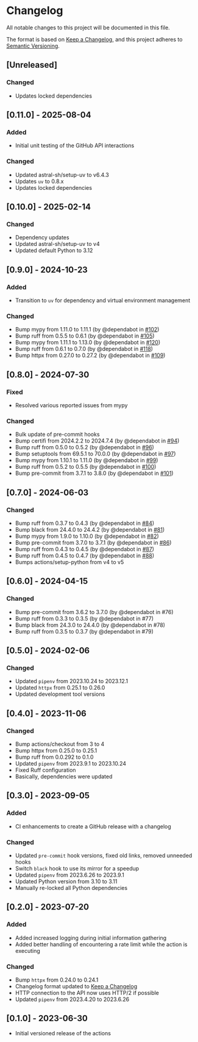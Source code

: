 # Changelog

All notable changes to this project will be documented in this file.

The format is based on [Keep a Changelog](https://keepachangelog.com/en/1.1.0/),
and this project adheres to [Semantic Versioning](https://semver.org/spec/v2.0.0.html).

## [Unreleased]

### Changed

- Updates locked dependencies

## [0.11.0] - 2025-08-04

### Added

- Initial unit testing of the GitHub API interactions

### Changed

- Updated astral-sh/setup-uv to v6.4.3
- Updates `uv` to 0.8.x
- Updates locked dependencies

## [0.10.0] - 2025-02-14

### Changed

- Dependency updates
- Updated astral-sh/setup-uv to v4
- Updated default Python to 3.12

## [0.9.0] - 2024-10-23

### Added

- Transition to `uv` for dependency and virtual environment management

### Changed

- Bump mypy from 1.11.0 to 1.11.1 (by @dependabot in [#102](https://github.com/stumpylog/image-cleaner-action/pull/102))
- Bump ruff from 0.5.5 to 0.6.1 (by @dependabot in [#105](https://github.com/stumpylog/image-cleaner-action/pull/105))
- Bump mypy from 1.11.1 to 1.13.0 (by @dependabot in [#120](https://github.com/stumpylog/image-cleaner-action/pull/120))
- Bump ruff from 0.6.1 to 0.7.0 (by @dependabot in [#118](https://github.com/stumpylog/image-cleaner-action/pull/118))
- Bump httpx from 0.27.0 to 0.27.2 (by @dependabot in [#109](https://github.com/stumpylog/image-cleaner-action/pull/109))

## [0.8.0] - 2024-07-30

### Fixed

- Resolved various reported issues from mypy

### Changed

- Bulk update of pre-commit hooks
- Bump certifi from 2024.2.2 to 2024.7.4 (by @dependabot in [#94](https://github.com/stumpylog/image-cleaner-action/pull/94))
- Bump ruff from 0.5.0 to 0.5.2 (by @dependabot in [#96](https://github.com/stumpylog/image-cleaner-action/pull/96))
- Bump setuptools from 69.5.1 to 70.0.0 (by @dependabot in [#97](https://github.com/stumpylog/image-cleaner-action/pull/97))
- Bump mypy from 1.10.1 to 1.11.0 (by @dependabot in [#99](https://github.com/stumpylog/image-cleaner-action/pull/99))
- Bump ruff from 0.5.2 to 0.5.5 (by @dependabot in [#100](https://github.com/stumpylog/image-cleaner-action/pull/100))
- Bump pre-commit from 3.7.1 to 3.8.0 (by @dependabot in [#101](https://github.com/stumpylog/image-cleaner-action/pull/101))

## [0.7.0] - 2024-06-03

### Changed

- Bump ruff from 0.3.7 to 0.4.3 (by @dependabot in [#84](https://github.com/stumpylog/image-cleaner-action/pull/84))
- Bump black from 24.4.0 to 24.4.2 (by @dependabot in [#81](https://github.com/stumpylog/image-cleaner-action/pull/81))
- Bump mypy from 1.9.0 to 1.10.0 (by @dependabot in [#82](https://github.com/stumpylog/image-cleaner-action/pull/82))
- Bump pre-commit from 3.7.0 to 3.7.1 (by @dependabot in [#86](https://github.com/stumpylog/image-cleaner-action/pull/86))
- Bump ruff from 0.4.3 to 0.4.5 (by @dependabot in [#87](https://github.com/stumpylog/image-cleaner-action/pull/87))
- Bump ruff from 0.4.5 to 0.4.7 (by @dependabot in [#88](https://github.com/stumpylog/image-cleaner-action/pull/88))
- Bumps actions/setup-python from v4 to v5

## [0.6.0] - 2024-04-15

### Changed

- Bump pre-commit from 3.6.2 to 3.7.0 (by @dependabot in #76)
- Bump ruff from 0.3.3 to 0.3.5 (by @dependabot in #77)
- Bump black from 24.3.0 to 24.4.0 (by @dependabot in #78)
- Bump ruff from 0.3.5 to 0.3.7 (by @dependabot in #79)

## [0.5.0] - 2024-02-06

### Changed

- Updated `pipenv` from 2023.10.24 to 2023.12.1
- Updated `httpx` from 0.25.1 to 0.26.0
- Updated development tool versions

## [0.4.0] - 2023-11-06

### Changed

- Bump actions/checkout from 3 to 4
- Bump httpx from 0.25.0 to 0.25.1
- Bump ruff from 0.0.292 to 0.1.0
- Updated `pipenv` from 2023.9.1 to 2023.10.24
- Fixed Ruff configuration
- Basically, dependencies were updated

## [0.3.0] - 2023-09-05

### Added

- CI enhancements to create a GitHub release with a changelog

### Changed

- Updated `pre-commit` hook versions, fixed old links, removed unneeded hooks
- Switch `black` hook to use its mirror for a speedup
- Updated `pipenv` from 2023.6.26 to 2023.9.1
- Updated Python version from 3.10 to 3.11
- Manually re-locked all Python dependencies

## [0.2.0] - 2023-07-20

### Added

- Added increased logging during initial information gathering
- Added better handling of encountering a rate limit while the action is executing

### Changed

- Bump `httpx` from 0.24.0 to 0.24.1
- Changelog format updated to [Keep a Changelog](https://keepachangelog.com/en/1.1.0/)
- HTTP connection to the API now uses HTTP/2 if possible
- Updated `pipenv` from 2023.4.20 to 2023.6.26

## [0.1.0] - 2023-06-30

- Initial versioned release of the actions
